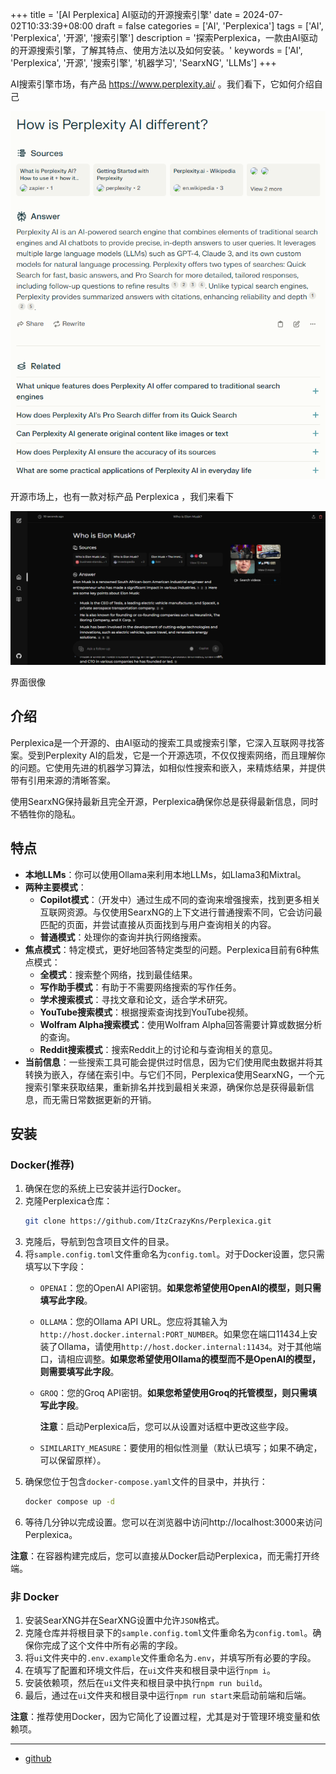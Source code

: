 +++
title = '[AI Perplexica] AI驱动的开源搜索引擎'
date = 2024-07-02T10:33:39+08:00
draft = false
categories = ['AI', 'Perplexica']
tags = ['AI', 'Perplexica', '开源', '搜索引擎']
description = '探索Perplexica，一款由AI驱动的开源搜索引擎，了解其特点、使用方法以及如何安装。'
keywords = ['AI', 'Perplexica', '开源', '搜索引擎', '机器学习', 'SearxNG', 'LLMs']
+++

AI搜索引擎市场，有产品 https://www.perplexity.ai/ 。我们看下，它如何介绍自己

![How is Perplexity AI different?](how-perplexity-ai-different.png)

开源市场上，也有一款对标产品 Perplexica ，我们来看下

![perplexica](perplexica.png)

界面很像

## 介绍

Perplexica是一个开源的、由AI驱动的搜索工具或搜索引擎，它深入互联网寻找答案。受到Perplexity AI的启发，它是一个开源选项，不仅仅搜索网络，而且理解你的问题。它使用先进的机器学习算法，如相似性搜索和嵌入，来精炼结果，并提供带有引用来源的清晰答案。

使用SearxNG保持最新且完全开源，Perplexica确保你总是获得最新信息，同时不牺牲你的隐私。

## 特点

- **本地LLMs**：你可以使用Ollama来利用本地LLMs，如Llama3和Mixtral。
- **两种主要模式**：
  - **Copilot模式**：（开发中）通过生成不同的查询来增强搜索，找到更多相关互联网资源。与仅使用SearxNG的上下文进行普通搜索不同，它会访问最匹配的页面，并尝试直接从页面找到与用户查询相关的内容。
  - **普通模式**：处理你的查询并执行网络搜索。
- **焦点模式**：特定模式，更好地回答特定类型的问题。Perplexica目前有6种焦点模式：
  - **全模式**：搜索整个网络，找到最佳结果。
  - **写作助手模式**：有助于不需要网络搜索的写作任务。
  - **学术搜索模式**：寻找文章和论文，适合学术研究。
  - **YouTube搜索模式**：根据搜索查询找到YouTube视频。
  - **Wolfram Alpha搜索模式**：使用Wolfram Alpha回答需要计算或数据分析的查询。
  - **Reddit搜索模式**：搜索Reddit上的讨论和与查询相关的意见。
- **当前信息**：一些搜索工具可能会提供过时信息，因为它们使用爬虫数据并将其转换为嵌入，存储在索引中。与它们不同，Perplexica使用SearxNG，一个元搜索引擎来获取结果，重新排名并找到最相关来源，确保你总是获得最新信息，而无需日常数据更新的开销。

## 安装

### Docker(推荐)

1. 确保在您的系统上已安装并运行Docker。
2. 克隆Perplexica仓库：
   ```bash
   git clone https://github.com/ItzCrazyKns/Perplexica.git
   ```
3. 克隆后，导航到包含项目文件的目录。
4. 将`sample.config.toml`文件重命名为`config.toml`。对于Docker设置，您只需填写以下字段：
   - `OPENAI`：您的OpenAI API密钥。**如果您希望使用OpenAI的模型，则只需填写此字段**。
   - `OLLAMA`：您的Ollama API URL。您应将其输入为`http://host.docker.internal:PORT_NUMBER`。如果您在端口11434上安装了Ollama，请使用`http://host.docker.internal:11434`。对于其他端口，请相应调整。**如果您希望使用Ollama的模型而不是OpenAI的模型，则需要填写此字段**。
   - `GROQ`：您的Groq API密钥。**如果您希望使用Groq的托管模型，则只需填写此字段**。

     **注意**：启动Perplexica后，您可以从设置对话框中更改这些字段。
   - `SIMILARITY_MEASURE`：要使用的相似性测量（默认已填写；如果不确定，可以保留原样）。
5. 确保您位于包含`docker-compose.yaml`文件的目录中，并执行：
   ```bash
   docker compose up -d
   ```
6. 等待几分钟以完成设置。您可以在浏览器中访问http://localhost:3000来访问Perplexica。

**注意**：在容器构建完成后，您可以直接从Docker启动Perplexica，而无需打开终端。

### 非 Docker

1. 安装SearXNG并在SearXNG设置中允许`JSON`格式。
2. 克隆仓库并将根目录下的`sample.config.toml`文件重命名为`config.toml`。确保你完成了这个文件中所有必需的字段。
3. 将`ui`文件夹中的`.env.example`文件重命名为`.env`，并填写所有必要的字段。
4. 在填写了配置和环境文件后，在`ui`文件夹和根目录中运行`npm i`。
5. 安装依赖项，然后在`ui`文件夹和根目录中执行`npm run build`。
6. 最后，通过在`ui`文件夹和根目录中运行`npm run start`来启动前端和后端。

**注意**：推荐使用Docker，因为它简化了设置过程，尤其是对于管理环境变量和依赖项。

---

- [github](https://github.com/ItzCrazyKns/Perplexica)
<!-- - [AI 博客 - 从零开始学AI](...) -->
<!-- - [AI Blog - Learn AI from scratch](...) -->
<!-- - [公众号 - 从零开始学AI](...) -->
<!-- - [CSDN - 从零开始学AI](...) -->
<!-- - [掘金 - 从零开始学AI](...) -->
<!-- - [知乎 - 从零开始学AI](...) -->
<!-- - [阿里云 - 从零开始学AI](...) -->
<!-- - [腾讯云 - 从零开始学AI](...) -->

